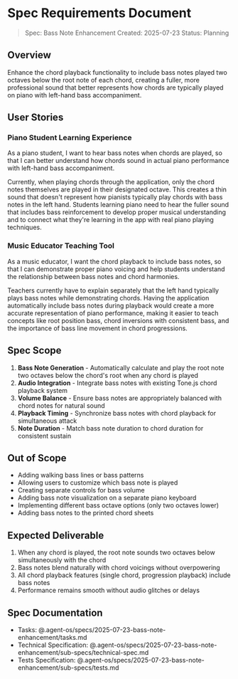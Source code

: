 # Spec Requirements Document

> Spec: Bass Note Enhancement
> Created: 2025-07-23
> Status: Planning

## Overview

Enhance the chord playback functionality to include bass notes played two octaves below the root note of each chord, creating a fuller, more professional sound that better represents how chords are typically played on piano with left-hand bass accompaniment.

## User Stories

### Piano Student Learning Experience

As a piano student, I want to hear bass notes when chords are played, so that I can better understand how chords sound in actual piano performance with left-hand bass accompaniment.

Currently, when playing chords through the application, only the chord notes themselves are played in their designated octave. This creates a thin sound that doesn't represent how pianists typically play chords with bass notes in the left hand. Students learning piano need to hear the fuller sound that includes bass reinforcement to develop proper musical understanding and to connect what they're learning in the app with real piano playing techniques.

### Music Educator Teaching Tool

As a music educator, I want the chord playback to include bass notes, so that I can demonstrate proper piano voicing and help students understand the relationship between bass notes and chord harmonies.

Teachers currently have to explain separately that the left hand typically plays bass notes while demonstrating chords. Having the application automatically include bass notes during playback would create a more accurate representation of piano performance, making it easier to teach concepts like root position bass, chord inversions with consistent bass, and the importance of bass line movement in chord progressions.

## Spec Scope

1. **Bass Note Generation** - Automatically calculate and play the root note two octaves below the chord's root when any chord is played
2. **Audio Integration** - Integrate bass notes with existing Tone.js chord playback system
3. **Volume Balance** - Ensure bass notes are appropriately balanced with chord notes for natural sound
4. **Playback Timing** - Synchronize bass notes with chord playback for simultaneous attack
5. **Note Duration** - Match bass note duration to chord duration for consistent sustain

## Out of Scope

- Adding walking bass lines or bass patterns
- Allowing users to customize which bass note is played
- Creating separate controls for bass volume
- Adding bass note visualization on a separate piano keyboard
- Implementing different bass octave options (only two octaves lower)
- Adding bass notes to the printed chord sheets

## Expected Deliverable

1. When any chord is played, the root note sounds two octaves below simultaneously with the chord
2. Bass notes blend naturally with chord voicings without overpowering
3. All chord playback features (single chord, progression playback) include bass notes
4. Performance remains smooth without audio glitches or delays

## Spec Documentation

- Tasks: @.agent-os/specs/2025-07-23-bass-note-enhancement/tasks.md
- Technical Specification: @.agent-os/specs/2025-07-23-bass-note-enhancement/sub-specs/technical-spec.md
- Tests Specification: @.agent-os/specs/2025-07-23-bass-note-enhancement/sub-specs/tests.md